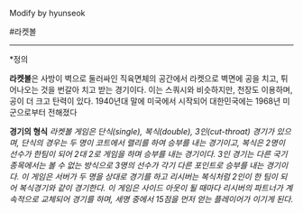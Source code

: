 
﻿Modify by hyunseok

#라켓볼
<hr></hr>
*정의

**라켓볼**은 사방이 벽으로 둘러싸인 직육면체의 공간에서 라켓으로 벽면에 공을 치고, 튀어나오는 것을 번갈아 치고 받는 경기이다. 이는 스쿼시와 비슷하지만, 천장도 이용하며, 공이 더 크고 탄력이 있다. 1940년대 말에 미국에서 시작되어 대한민국에는 1968년 미군으로부터 전해졌다


**경기의 형식**
*라켓볼 게임은 단식(single), 복식(double), 3인(cut-throat) 경기가 있으며, 단식의 경우는 두 명이 코트에서 랠리를 하여 승부를 내는 경기이고, 복식은 2명이 선수가 한팀이 되어 2대 2로 게임을 하며 승부를 내는 경기이다. 3인 경기는 다른 국기 종목에서는 볼 수 없는 방식으로 3명의 선수가 각기 다른 포인트로 승부를 내는 경기이다. 이 게임은 서버가 두 명을 상대로 경기를 하고 리시버는 복식처럼 2인이 한 팀이 되어 복식경기와 같이 경기한다.
이 게임은 사이드 아웃이 될 때마다 리시버의 파트너가 계속적으로 교체되어 경기를 하며, 세명 중에서 15점을 먼저 얻는 플레이어가 이기게 된다.*
